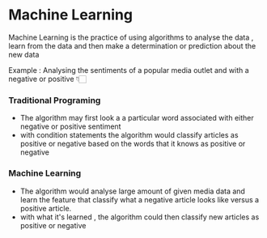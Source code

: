 # Machine Learning 

Machine Learning is the practice of using algorithms to analyse the data , learn from the data and then make a determination or prediction about the new data

Example : Analysing the sentiments of a popular media outlet and with a negative or positive 👇🏻

### Traditional Programing

-   The algorithm may first look a a particular word associated with either negative or positive sentiment
-   with condition statements the algorithm would classify articles as positive or negative based on the words that it knows as positive or negative

### Machine Learning

-   The algorithm would analyse large amount of given media data and learn the feature that classify what a negative article looks like versus a positive article.
-   with what it's learned , the algorithm could then classify new articles as positive or negative

